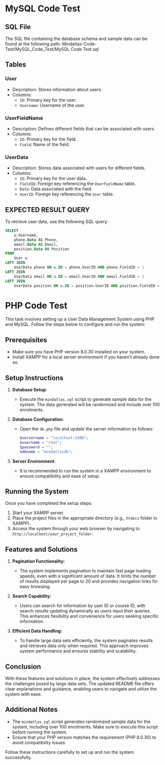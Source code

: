 # MySQL Code Test

## SQL File

The SQL file containing the database schema and sample data can be found at the following path: Mindatlas-Code-Test/MySQL_Code_Test/MySQL Code Test.sql

## Tables

### User
- Description: Stores information about users.
- Columns:
  - `ID`: Primary key for the user.
  - `Username`: Username of the user.

### UserFieldName
- Description: Defines different fields that can be associated with users.
- Columns:
  - `ID`: Primary key for the field.
  - `Field`: Name of the field.

### UserData
- Description: Stores data associated with users for different fields.
- Columns:
  - `ID`: Primary key for the user data.
  - `FieldID`: Foreign key referencing the `UserFieldName` table.
  - `Data`: Data associated with the field.
  - `UserID`: Foreign key referencing the `User` table.

## EXPECTED RESULT QUERY

To retrieve user data, use the following SQL query:

```sql
SELECT 
    u.Username,
    phone.Data AS Phone,
    email.Data AS Email,
    position.Data AS Position
FROM 
    User u
LEFT JOIN 
    UserData phone ON u.ID = phone.UserID AND phone.FieldID = 1
LEFT JOIN 
    UserData email ON u.ID = email.UserID AND email.FieldID = 2
LEFT JOIN 
    UserData position ON u.ID = position.UserID AND position.FieldID = 3;
```


# PHP Code Test

This task involves setting up a User Data Management System using PHP and MySQL. Follow the steps below to configure and run the system:

## Prerequisites

- Make sure you have PHP version 8.0.30 installed on your system.
- Install XAMPP for a local server environment if you haven't already done so.

## Setup Instructions

1. **Database Setup**: 
   - Execute the `mindatlas.sql` script to generate sample data for the system. The data generated will be randomized and include over 100 enrolments.
   
2. **Database Configuration**:
   - Open the `db.php` file and update the server information as follows:
     ```php
     $servername = "localhost:3308";
     $username = "root";
     $password = "";
     $dbname = "mindatlasdb";
     ```

3. **Server Environment**:
   - It is recommended to run the system in a XAMPP environment to ensure compatibility and ease of setup.

## Running the System

Once you have completed the setup steps:

1. Start your XAMPP server.
2. Place the project files in the appropriate directory (e.g., `htdocs` folder in XAMPP).
3. Access the system through your web browser by navigating to `http://localhost/your_project_folder`.

## Features and Solutions

1. **Pagination Functionality:**
   - The system implements pagination to maintain fast page loading speeds, even with a significant amount of data. It limits the number of results displayed per page to 20 and provides navigation links for easy browsing.

2. **Search Capability:**
   - Users can search for information by user ID or course ID, with search results updating dynamically as users input their queries. This enhances flexibility and convenience for users seeking specific information.

3. **Efficient Data Handling:**
   - To handle large data sets efficiently, the system paginates results and retrieves data only when required. This approach improves system performance and ensures stability and scalability.

## Conclusion

With these features and solutions in place, the system effectively addresses the challenges posed by large data sets. The updated README file offers clear explanations and guidance, enabling users to navigate and utilize the system with ease.


## Additional Notes

- The `mindatlas.sql` script generates randomized sample data for the system, including over 100 enrolments. Make sure to execute this script before running the system.
- Ensure that your PHP version matches the requirement (PHP 8.0.30) to avoid compatibility issues.

Follow these instructions carefully to set up and run the system successfully.


